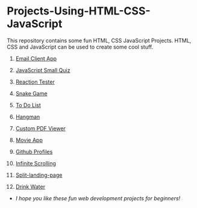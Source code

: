 # Projects-Using-HTML-CSS-JavaScript
This repository contains some fun HTML, CSS JavaScript Projects. HTML, CSS and JavaScript can be used to create some cool stuff.

1. [Email Client App](https://github.com/gauriruhal/Projects-Using-HTML-CSS-JavaScript/tree/main/Email-Client-App)

2. [JavaScript Small Quiz](https://github.com/gauriruhal/Projects-Using-HTML-CSS-JavaScript/tree/main/JavaScript%20Small%20Quiz)

3. [Reaction Tester](https://github.com/gauriruhal/Projects-Using-HTML-CSS-JavaScript/tree/main/Reaction%20Tester)

4. [Snake Game](https://github.com/gauriruhal/Projects-Using-HTML-CSS-JavaScript/tree/main/Snake%20Game)

5. [To Do List](https://github.com/gauriruhal/Projects-Using-HTML-CSS-JavaScript/tree/main/To%20Do%20List)

6. [Hangman](https://github.com/gauriruhal/Projects-Using-HTML-CSS-JavaScript/tree/main/Hangman)

7. [Custom PDF Viewer](https://github.com/gauriruhal/Projects-Using-HTML-CSS-JavaScript/tree/main/Custom%20PDF%20Viewer)

8. [Movie App](https://github.com/gauriruhal/Projects-Using-HTML-CSS-JavaScript/tree/main/Movie%20App)

9. [Github Profiles](https://github.com/gauriruhal/Projects-Using-HTML-CSS-JavaScript/tree/main/github-profiles)

10. [Infinite Scrolling](https://github.com/gauriruhal/Front-end-Projects/tree/main/Infinite_Scrolling)

11. [Split-landing-page](https://github.com/gauriruhal/Front-end-Projects/tree/main/split-landing-page)

12. [Drink Water](https://github.com/gauriruhal/Front-end-Projects/tree/main/Drink%20Water)


* *I hope you like these fun web development projects for beginners!*
